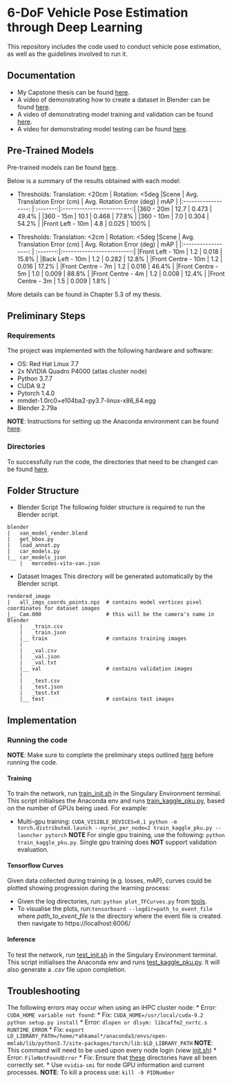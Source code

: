 # 6-DoF Vehicle Pose Estimation through Deep Learning
This repository includes the code used to conduct vehicle pose estimation, as well as the guidelines involved to run it.

## Documentation
* My Capstone thesis can be found [here](docs/ahmad_capstone_thesis.pdf).
* A video of demonstrating how to create a dataset in Blender can be found [here](docs/blender_demo.mp4).
* A video of demonstrating model training and validation can be found [here](docs/training_demo.mp4).
* A video for demonstrating model testing can be found [here](inference_demo.mp4).

## Pre-Trained Models
Pre-trained models can be found [here](https://drive.google.com/drive/folders/1CV5dwUsc1zXNS27ce_a_Q0Hz33TXp1fo?usp=sharing).

Below is a summary of the results obtained with each model:

* Thresholds: Translation: <20cm | Rotation: <5deg
|Scene              | Avg. Translation Error (cm) | Avg. Rotation Error (deg) | mAP |
|:------------------: | :-------:|:-------------------------:|
|360 - 20m          | 12.7  | 0.473 |   49.4% |
|360 - 15m          | 10.1  | 0.468 |   77.8% |
|360 - 10m          | 7.0   | 0.304 |   54.2% |
|Front Left - 10m   | 4.8   | 0.025 |    100% |

* Thresholds: Translation: <2cm | Rotation: <5deg
|Scene              | Avg. Translation Error (cm) | Avg. Rotation Error (deg) | mAP |
|:------------------: | :-------:|:-------------------------:|
|Front Left - 10m   | 1.2   | 0.018 |   15.8% |
|Back Left - 10m    | 1.2   | 0.282 |   12.8% |
|Front Centre - 10m | 1.2   | 0.016 |   17.2% |
|Front Centre - 7m  | 1.2   | 0.016 |   46.4% |
|Front Centre - 5m  | 1.0   | 0.009 |   88.8% |
|Front Centre - 4m  | 1.2   | 0.008 |   12.4% |
|Front Centre - 3m  | 1.5   | 0.009 |    1.8% |

More details can be found in Chapter 5.3 of my thesis.

## Preliminary Steps
### Requirements
The project was implemented with the following hardware and software:
* OS: Red Hat Linux 7.7
* 2x NVIDIA Quadro P4000 (atlas cluster node)
* Python 3.7.7
* CUDA 9.2
* Pytorch 1.4.0
* mmdet-1.0rc0+e104ba2-py3.7-linux-x86_64.egg
* Blender 2.79a

**NOTE**: Instructions for setting up the Anaconda environment can be found [here](docs/INSTALL.md).

### Directories
To successfully run the code, the directories that need to be changed can be found [here](docs/IMPLEMENTATION.md#directories).

## Folder Structure
* Blender Script
The following folder structure is required to run the Blender script. 
```
blender
|   van_model_render.blend
|   get_bbox.py
|   load_annot.py
|   car_models.py
|__ car_models_json
    |   mercedes-vito-van.json
```

* Dataset Images
This directory will be generated automatically by the Blender script.
```
rendered_image
|   all_imgs_coords_points.npz  # contains model vertices pixel coordinates for dataset images
|__ Cam.000                     # this will be the camera's name in Blender
    |   _train.csv
    |   _train.json
    |__ train                   # contains training images
    |
    |   _val.csv
    |   _val.json
    |   _val.txt
    |__ val                     # contains validation images
    |
    |   _test.csv
    |   _test.json
    |   _test.txt
    |__ test                    # contains test images
```

## Implementation
### Running the code
**NOTE**: Make sure to complete the preliminary steps outlined [here](docs/IMPLEMENTATION.md) before running the code.
#### Training
To train the network, run [train_init.sh](train_init.sh) in the Singulary Environment terminal.
This script initialises the Anaconda env and runs [train_kaggle_pku.py](tools/train_kaggle_pku.py), based on the number of GPUs being used. For example:
* Multi-gpu training: `CUDA_VISIBLE_DEVICES=0,1 python -m torch.distributed.launch --nproc_per_node=2 train_kaggle_pku.py --launcher pytorch`
**NOTE**
For single gpu training, use the following: `python train_kaggle_pku.py`. Single gpu training does **NOT** support validation evaluation.

#### Tensorflow Curves
Given data collected during training (e.g. losses, mAP), curves could be plotted showing progression during the learning process:
* Given the log directories, run: `python plot_TFCurves.py` from [tools](tools).
* To visualise the plots, run:`tensorboard --logdir=path_to_event_file`
where *path_to_event_file* is the directory where the event file is created.
then navigate to https://localhost:6006/

#### Inference
To test the network, run [test_init.sh](test_init.sh) in the Singulary Environment terminal.
This script initialises the Anaconda env and runs [test_kaggle_pku.py](tools/test_kaggle_pku.py). 
It will also generate a *.csv* file upon completion.

## Troubleshooting
The following errors may occur when using an iHPC cluster node:
    * Error: `CUDA_HOME variable not found`:
        * Fix: `CUDA_HOME=/usr/local/cuda-9.2 python setup.py install`
    * Error: `dlopen or dlsym: libcaffe2_nvrtc.s RUNTIME_ERROR`
        * Fix: `export LD_LIBRARY_PATH=/home/*ahkamal*/anaconda3/envs/open-mmlab/lib/python3.7/site-packages/torch/lib:$LD_LIBRARY_PATH`
        **NOTE**: This command will need to be used upon every node login (view [init.sh](init.sh))
    * Error: `FileNotFoundError`
        * Fix: Ensure that [these](docs/IMPLEMENTATION.md#directories) directories have all been correctly set.
    * Use `nvidia-smi` for node GPU information and current processes.
        **NOTE**: To kill a process use: `kill -9 PIDNumber`
